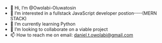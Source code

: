 - 👋 Hi, I’m @Owolabi-Oluwatosin
- 👀 I’m interested in a fullstack JavaScript developer postion----(MERN STACK)
- 🌱 I’m currently learning Python
- 💞️ I’m looking to collaborate on a viable project
- 📫 How to reach me on email: daniel.t.owolabi@gmail.com

<!---
Owolabi-Oluwatosin/Owolabi-Oluwatosin is a ✨ special ✨ repository because its `README.md` (this file) appears on your GitHub profile.
You can click the Preview link to take a look at your changes.
--->
